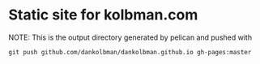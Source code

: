 # Static site for kolbman.com

NOTE: This is the output directory generated by pelican and pushed with

    git push github.com/dankolbman/dankolbman.github.io gh-pages:master

